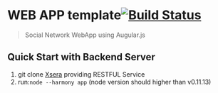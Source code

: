 WEB APP template[![Build Status](https://travis-ci.org/devWayne/X-angular.svg?branch=master)](https://travis-ci.org/devWayne/X-angular)
============

> Social Network WebApp using Augular.js

## Quick Start with Backend Server

1. git clone [Xsera](https://github.com/devWayne/Xsera)  providing RESTFUL Service   
2. run:`node --harmony app` (node version should higher than v0.11.13)   
